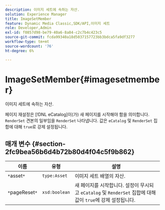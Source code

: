 ```yaml
---
description: 이미지 세트에 속하는 자산.
solution: Experience Manager
title: ImageSetMember
feature: Dynamic Media Classic,SDK/API,이미지 세트
role: Developer,Admin
exl-id: f0857d98-be79-40a6-8a84-c2c7b4c423c5
source-git-commit: fcda99340a18d5037157723bb3bdca5fa9df3277
workflow-type: tm+mt
source-wordcount: '76'
ht-degree: 6%

---
```


# ImageSetMember{#imagesetmember}

이미지 세트에 속하는 자산.

페이지 재설정은 [!DNL eCatalog]이(가) 새 페이지를 시작해야 함을 의미합니다. `RenderSet` 견본의 일부임을  `RenderSet` 나타냅니다. 값은 `eCatalog` 및 `RenderSet` 집합에 대해 `true`로 강제 설정됩니다.

## 매개 변수 {#section-2fc9bea56b6d4b72b80d4f04c5f9b862}

| 이름 | 유형 | 설명 |
|---|---|---|
| `*`asset`*` | `type:Asset` | 이미지 세트 배열의 자산. |
| `*`pageReset`*` | `xsd:boolean` | 새 페이지를 시작합니다. 설정이 무시되고 `eCatalog` 및 `RenderSet` 집합에 대해 값이 `true`에 강제 설정됩니다. |
